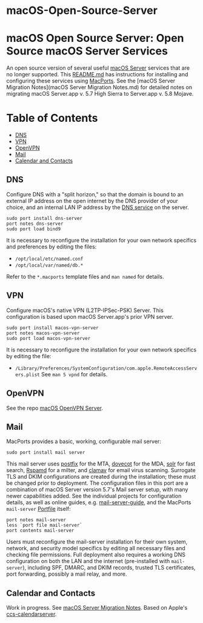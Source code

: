 macOS-Open-Source-Server
========================

# macOS Open Source Server: Open Source macOS Server Services

An open source version of several useful [macOS
Server](https://apps.apple.com/us/app/macos-server/id883878097?mt=12)
services that are no longer supported. This [README.md](README.md) has
instructions for installing and configuring these services using
[MacPorts](https://www.macports.org).  See the [macOS Server Migration
Notes](macOS Server Migration Notes.md) for detailed notes on
migrating macOS Server.app v. 5.7 High Sierra to Server.app v. 5.8
Mojave.


Table of Contents
=================
  * [DNS](#dns)
  * [VPN](#vpn)
  * [OpenVPN](#openvpn)
  * [Mail](#mail)
  * [Calendar and Contacts](#calendar-and-contacts)


## DNS

Configure DNS with a "split horizon," so that the domain is bound to
an external IP address on the open internet by the DNS provider of
your choice, and an internal LAN IP address by the [DNS service](#dns)
on the server.

```
sudo port install dns-server
port notes dns-server
sudo port load bind9
```

It is necessary to reconfigure the installation for your own network
specifics and preferences by editing the files:
  
* `/opt/local/etc/named.conf`
* `/opt/local/var/named/db.*`
  
Refer to the `*.macports` template files and `man named` for details.


## VPN

Configure macOS's native VPN (L2TP-IPSec-PSK) Server. This
configuration is based upon macOS Server.app's prior VPN server.

```
sudo port install macos-vpn-server
port notes macos-vpn-server
sudo port load macos-vpn-server
```

It is necessary to reconfigure the installation for your own network
specifics by editing the file:
* `/Library/Preferences/SystemConfiguration/com.apple.RemoteAccessServers.plist`
See `man 5 vpnd` for details.


## OpenVPN

See the repo [macOS OpenVPN Server](https://github.com/essandess/macos-openvpn-server).


## Mail

MacPorts provides a basic, working, configurable mail server:
```
sudo port install mail server
```

This mail server uses [postfix](http://www.postfix.org/documentation.html) for the MTA,
[dovecot](https://www.dovecot.org) for the MDA, [solr](http://lucene.apache.org/solr/guide/) for fast search,
[Rspamd](https://www.rspamd.com) for a milter, and [clamav](https://www.clamav.net) for email virus scanning.
Surrogate TLS and DKIM configurations are created during the installation; these must be changed prior to
deployment. The configuration files in this port are a combination of macOS Server version 5.7's Mail server
setup, with many newer capabilities added. See the individual projects for configuration details, as well as
online guides, e.g. [mail-server-guide](https://www.c0ffee.net/blog/mail-server-guide/), and the MacPorts
`mail-server` [Portfile](https://github.com/macports/macports-ports/blob/master/mail/mail-server/Portfile) itself:
```
port notes mail-server
less `port file mail-server`
port contents mail-server
```

Users must reconfigure the mail-server installation for their own system, network, and security model specifics
by editing all necessary files and checking file permissions. Full deployment also requires a working DNS
configuration on both the LAN and the internet (pre-installed with `mail-server`), including SPF, DMARC, and DKIM
records, trusted TLS certificates, port forwarding, possibly a mail relay, and more.

## Calendar and Contacts

Work in progress. See [macOS Server Migration Notes](./macOS%20Server%20Migration%20Notes.md#calendar-and-contacts). Based on Apple's
[ccs-calendarserver](https://github.com/apple/ccs-calendarserver).

